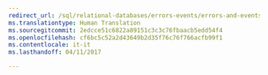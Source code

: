 ```yaml
--- 
redirect_url: /sql/relational-databases/errors-events/errors-and-events-reference-database-engine
ms.translationtype: Human Translation
ms.sourcegitcommit: 2edcce51c6822a89151c3c3c76fbaacb5edd54f4
ms.openlocfilehash: cf6bc5c52a2d43649b2d35f76c76f766acfb99f1
ms.contentlocale: it-it
ms.lasthandoff: 04/11/2017

--- 
```


